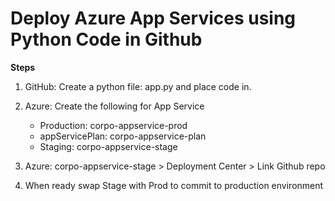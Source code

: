 # Deploy Azure App Services using Python Code in Github

**Steps**

1. GitHub: Create a python file: app.py and place code in.

2. Azure: Create the following for App Service
   - Production: corpo-appservice-prod 
   - appServicePlan: corpo-appservice-plan
   - Staging: corpo-appservice-stage

3. Azure: corpo-appservice-stage > Deployment Center > Link Github repo

4. When ready swap Stage with Prod to commit to production environment
